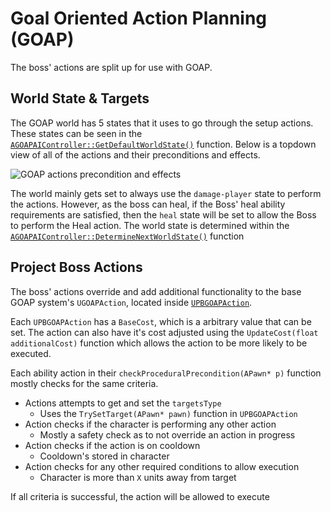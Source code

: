 # Goal Oriented Action Planning (GOAP)

The boss' actions are split up for use with GOAP.

## World State & Targets

The GOAP world has 5 states that it uses to go through the setup actions. These states can be seen in the [```AGOAPAIController::GetDefaultWorldState()```](./GOAPAIController.cpp#L317) function. Below is a topdown view of all of the actions and their preconditions and effects.

![GOAP actions precondition and effects]() 

The world mainly gets set to always use the ```damage-player``` state to perform the actions. However, as the boss can heal, if the Boss' heal ability requirements are satisfied, then the ```heal``` state will be set to allow the Boss to perform the Heal action. The world state is determined within the [```AGOAPAIController::DetermineNextWorldState()```](./GOAPAIController.cpp#L276) function

## Project Boss Actions

The boss' actions override and add additional functionality to the base GOAP system's ```UGOAPAction```, located inside [```UPBGOAPAction```](./PBGOAPAction.h). 

Each ```UPBGOAPAction``` has a ```BaseCost```, which is a arbitrary value that can be set. The action can also have it's cost adjusted using the ```UpdateCost(float additionalCost)``` function which allows the action to be more likely to be executed.

Each ability action in their ```checkProceduralPrecondition(APawn* p)``` function mostly checks for the same criteria. 

* Actions attempts to get and set the ```targetsType```
    * Uses the ```TrySetTarget(APawn* pawn)``` function in ```UPBGOAPAction```
* Action checks if the character is performing any other action
    * Mostly a safety check as to not override an action in progress
* Action checks if the action is on cooldown 
    * Cooldown's stored in character
* Action checks for any other required conditions to allow execution
    * Character is more than ```X``` units away from target

If all criteria is successful, the action will be allowed to execute